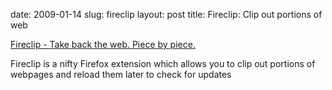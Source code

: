date: 2009-01-14
slug: fireclip
layout: post
title: Fireclip: Clip out portions of web


<a href="http://fireclip.googlepages.com/index.html">Fireclip - Take back the web. Piece by piece.</a><br/><p>Fireclip is a nifty Firefox extension which allows you to clip out portions of webpages and reload them later to check for updates</p>
